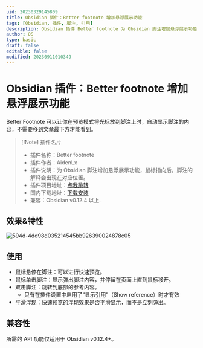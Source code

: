 ```yaml
---
uid: 20230329145809
title: Obsidian 插件：Better footnote 增加悬浮展示功能
tags: [Obsidian, 插件, 脚注, 引用]
description: Obsidian 插件 Better footnote 为 Obsidian 脚注增加悬浮展示功能，鼠标指向后，脚注的解释会出现在对应位置。
author: OS
type: basic
draft: false
editable: false
modified: 20230911010349
---
```


# Obsidian 插件：Better footnote 增加悬浮展示功能

Better Footnote 可以让你在预览模式将光标放到脚注上时，自动显示脚注的内容，不需要移到文章最下方才能看到。

> [!Note] 插件名片
> - 插件名称：Better footnote
> - 插件作者：AidenLx
> - 插件说明：为 Obsidian 脚注增加悬浮展示功能，鼠标指向后，脚注的解释会出现在对应位置。
> - 插件项目地址：[点我跳转](https://github.com/aidenlx/better-fn)
> - 国内下载地址：[下载安装](https://pkmer.cn/products/plugin/pluginMarket/?better-fn)
> - 兼容：Obsidian v0.12.4 以上.

## 效果&特性

![594d-4dd98d035214545bb926390024878c05](https://cdn.pkmer.cn/images/3cec7efc96ed4852f1b9f839ef923d2a_MD5.gif!pkmer)

## 使用

- 鼠标悬停在脚注：可以进行快速预览。
- 鼠标单击脚注：显示弹出脚注内容，并停留在页面上直到鼠标移开。
- 双击脚注：跳转到底部的参考内容。
	- 只有在插件设置中启用了“显示引用”（Show reference）时才有效
- 平滑浮现：快速预览的浮现效果是否平滑显示，而不是立刻弹出。

## 兼容性

所需的 API 功能仅适用于 Obsidian v0.12.4+。